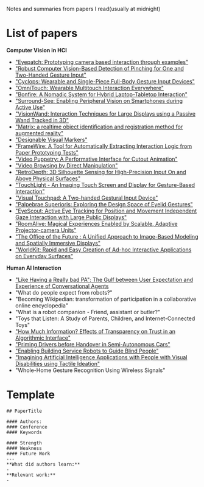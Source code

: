 Notes and summaries from papers I read(usually at midnight)

# List of papers
**Computer Vision in HCI**
- ["Eyepatch: Prototyping camera based interaction through examples"](https://nalinc.github.io/the-midnight-paper/papers/Eyepatch_Prototyping_Camera_based_Interact_on_through_examples)
- ["Robust Computer Vision-Based Detection of Pinching for One and Two-Handed Gesture Input"](https://nalinc.github.io/the-midnight-paper/papers/Robust_CV_Based_Detection_of_Pinching)
- ["Cyclops: Wearable and Single-Piece Full-Body Gesture Input Devices"](https://nalinc.github.io/the-midnight-paper/papers/Cyclops:Full_Body_Gesture_Input_Devices)
- ["OmniTouch: Wearable Multitouch Interaction Everywhere"](https://nalinc.github.io/the-midnight-paper/papers/OmniTouch:Wearable_Multitouch_Interaction_Everywhere)
- ["Bonfire: A Nomadic System for Hybrid Laptop-Tabletop Interaction"](https://nalinc.github.io/the-midnight-paper/papers/Bonfire:A_Nomadic_System_for_Hybrid_Laptop-Tabletop_Interaction)
- ["Surround-See: Enabling Peripheral Vision on Smartphones during Active Use"](https://nalinc.github.io/the-midnight-paper/papers/Surround-See:Enabling_Peripheral_Vision_on_Smartphones_during_Active_Use)
- ["VisionWand: Interaction Techniques for Large Displays using a Passive Wand Tracked in 3D"](https://nalinc.github.io/the-midnight-paper/papers/VisionWand:Interaction_Techniques_for_Large_Displays_using_a_Passive_Wand_Tracked_in_3D)
- ["Matrix: a realtime object identification and registration method for augmented reality"](https://nalinc.github.io/the-midnight-paper/papers/Matrix:A_realtime_object_identification_and_registration_method_for_augmented_reality)
- ["Designable Visual Markers"](https://nalinc.github.io/the-midnight-paper/papers/Designable_Visual_Markers)
- ["FrameWire: A Tool for Automatically Extracting Interaction Logic from Paper Prototyping Tests"](https://nalinc.github.io/the-midnight-paper/papers/FrameWire:A_Tool_for_Automatically_Extracting_Interaction_Logic_from_Paper_Prototyping_Tests)
- ["Video Puppetry: A Performative Interface for Cutout Animation"](https://nalinc.github.io/the-midnight-paper/papers/VideoPuppetry:A_Performative_Interface_for_Cutout_Animation)
- ["Video Browsing by Direct Manipulation"](https://nalinc.github.io/the-midnight-paper/papers/Video_Browsing_by_Direct_Manipulation)
- ["RetroDepth: 3D Silhouette Sensing for High-Precision Input On and Above Physical Surfaces"](https://nalinc.github.io/the-midnight-paper/papers/RetroDepth:3D_Silhouette_Sensing_for_High-Precision_Input_On_and_Above_Physical_Surfaces)
- ["TouchLight - An Imaging Touch Screen and Display for Gesture-Based Interaction"](https://nalinc.github.io/the-midnight-paper/papers/TouchLight:An_Imaging_Touch_Screen_and_Display_for_Gesture_Based_Interaction)
- ["Visual Touchpad: A Two-handed Gestural Input Device"](https://nalinc.github.io/the-midnight-paper/papers/VisualTouchpad:A_Two_handed_Gestural_Input_Device)
- ["Palpebrae Superioris: Exploring the Design Space of Eyelid Gestures"](https://nalinc.github.io/the-midnight-paper/papers/PalpebraeSuperioris:Exploring_the_Design_Space_of_Eyelid_Gestures)
- ["EyeScout: Active Eye Tracking for Position and Movement Independent Gaze Interaction with Large Public Displays"](https://nalinc.github.io/the-midnight-paper/papers/EyeScout)
- ["RoomAlive: Magical Experiences Enabled by Scalable, Adaptive Projector-camera Units"](https://nalinc.github.io/the-midnight-paper/papers/RoomAlive)
- ["The Office of the Future : A Unified Approach to Image-Based Modeling and Spatially Immersive Displays"](https://nalinc.github.io/the-midnight-paper/papers/The_Office_of_the_Future)
- ["WorldKit: Rapid and Easy Creation of Ad-hoc Interactive Applications on Everyday Surfaces"](https://nalinc.github.io/the-midnight-paper/papers/WorldKit)


**Human AI Interaction**
- ["Like Having a Really bad PA": The Gulf between User Expectation and Experience of Conversational Agents](https://nalinc.github.io/the-midnight-paper/papers/The_Gulf_between_User_Expectation_and_Experience_of_Conversational_Agents)
- "What do people expect from robots?"
- "Becoming Wikipedian: transformation of participation in a collaborative online encyclopedia"
- "What is a robot companion - Friend, assistant or butler?"
- "Toys that Listen: A Study of Parents, Children, and Internet-Connected Toys"
- ["How Much Information? Effects of Transparency on Trust in an Algorithmic Interface"](https://nalinc.github.io/the-midnight-paper/papers/How_Much_Information_Effects_of_Transparency_on_Trust_in_an_Algorithmic_Interface)
- ["Priming Drivers before Handover in Semi-Autonomous Cars"](https://nalinc.github.io/the-midnight-paper/papers/Priming_Drivers_before_Handover_in_Semi-Autonomous_Cars)
- ["Enabling Building Service Robots to Guide Blind People"](https://nalinc.github.io/the-midnight-paper/papers/Enabling_Building_Service_Robots_to_Guide_Blind_People)
- ["Imagining Artificial Intelligence Applications with People with Visual Disabilities using Tactile Ideation"](https://nalinc.github.io/the-midnight-paper/papers/Imagining_Artificial_Intelligence_Applications_with_People_with_Visual_Disabilities_using_Tactile_Ideation)
- "Whole-Home Gesture Recognition Using Wireless Signals"



# Template
```
## PaperTitle

#### Authors: 
#### Conference
#### Keywords

#### Strength
#### Weakness
#### Future Work
---
**What did authors learn:**
-
**Relevant work:**
-
```

